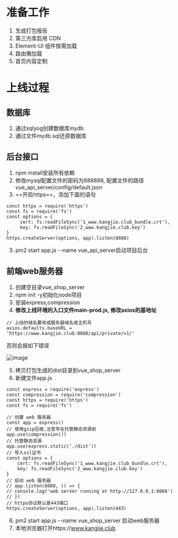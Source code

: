 # 准备工作
1. 生成打包报告
2. 第三方库启用 CDN
3. Element-UI 组件按需加载
4. 路由懒加载
5. 首页内容定制
# 上线过程
## 数据库
1. 通过sqlyog创建数据库mydb
2. 通过文件mydb.sql还原数据库
## 后台接口
1. npm install安装所有依赖
2. 修改mysql配置文件的密码为888888, 配置文件的路径vue_api_server/config/default.json
3. ==开启https==，添加下面的语句
```
const https = require('https')
const fs = require('fs')
const options = {
     cert: fs.readFileSync('1_www.kangjie.club_bundle.crt'),
     key: fs.readFileSync('2_www.kangjie.club.key')
}
https.createServer(options, app).listen(8888)
```

3. pm2 start app.js --name vue_api_server启动项目后台
## 前端web服务器
1. 创建空目录vue_shop_server
2. npm init -y初始化node项目
3. 安装express,compression
4. **修改上线环境的入口文件main-prod.js, 修改axios的基地址**

```
// 上线的域名要改成服务器域名或主机号
axios.defaults.baseURL = 'https://www.kangjie.club:8888/api/private/v1/'
```
否则会报如下错误

![image](http://ruankj.gitee.io/image_bed/yd/ERR_CONNECTION_REFUSED.png)

5. 拷贝打包生成的dist目录到vue_shop_server
6. 新建文件app.js
```
const express = require('express')
const compression = require('compression')
const https = require('https')
const fs = require('fs')

// 创建 web 服务器
const app = express()
// 使用gzip压缩,注意写在托管静态资源前
app.use(compression())
// 托管静态资源
app.use(express.static('./dist'))
// 导入ssl证书
const options = {
    cert: fs.readFileSync('1_www.kangjie.club_bundle.crt'),
    key: fs.readFileSync('2_www.kangjie.club.key')
}
// 启动 web 服务器
// app.listen(8088, () => {
// console.log('web server running at http://127.0.0.1:8088')
// })
// https协议默认是443端口
https.createServer(options, app).listen(443)
```
6. pm2 start app.js --name vue_shop_server 启动web服务器
7. 本地浏览器打开https://www.kangjie.club


